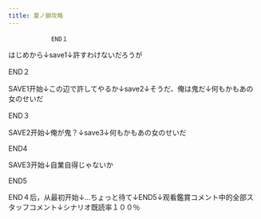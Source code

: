 ```yaml
---
title: 夏ノ鎖攻略
---
```


                END１

はじめから↓save1↓許すわけないだろうが

END２

SAVE1开始↓この辺で許してやるか↓save2↓そうだ、俺は鬼だ↓何もかもあの女のせいだ

END３

SAVE2开始↓俺が鬼？↓save3↓何もかもあの女のせいだ

END4

SAVE3开始↓自業自得じゃないか

END5

END４后，从最初开始↓…ちょっと待て↓END5↓观看鑑賞コメント中的全部スタッフコメント↓シナリオ既読率１００％ 
              
